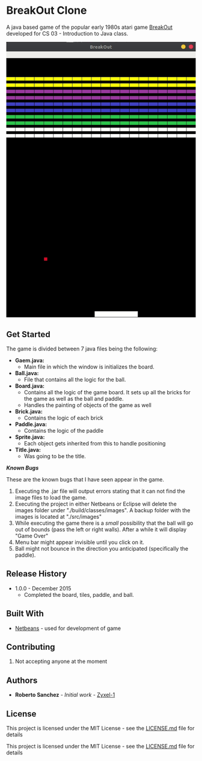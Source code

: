 
# BreakOut Clone
A java based game of the popular early 1980s atari game [BreakOut](https://en.wikipedia.org/wiki/Breakout_(video_game)) developed for CS 03 - Introduction to Java class.

![](sample.gif)

## Get Started

The game is divided between 7 java files being the following:

 - **Gaem.java:** 
    - Main file in which the window is initializes the board.
 - **Ball.java:**
    - File that contains all the logic for the ball. 
 - **Board.java:**
    - Contains all the logic of the game board. It sets up all the bricks for the game as well as the ball and paddle. 
     - Handles the painting of objects of the game as well
 - **Brick.java:**
    - Contains the logic of each brick
 - **Paddle.java:**
    - Contains the logic of the paddle
 - **Sprite.java:**
    - Each object gets inherited from this to handle positioning
 - **Title.java:**
    - Was going to be the title.

***Known Bugs***

These are the known bugs that I have seen appear in the game.

1. Executing the .jar file will output errors stating that it can not find the image files to load the game. 
2. Executing the project in either Netbeans or Eclipse will delete the images folder under "./build/classes/images". A backup folder with the images is located at "./src/images"
3. While executing the game there is a *small* possibility that the ball will go out of bounds (pass the left or right walls). After a while it will display "Game Over"
4. Menu bar might appear invisible until you click on it.
5. Ball might not bounce in the direction you anticipated (specifically the paddle).



## Release History

* 1.0.0 - December 2015
    * Completed the board, tiles, paddle, and ball. 

## Built With

* [Netbeans](https://netbeans.org/downloads/) - used for development of game
## Contributing

1. Not accepting anyone at the moment

## Authors
* **Roberto Sanchez** - *Initial work* - [Zyxel-1](https://github.com/Zyxel-1)

## License

This project is licensed under the MIT License - see the [LICENSE.md](LICENSE.md) file for details

This project is licensed under the MIT License - see the [LICENSE.md](LICENSE.md) file for details
